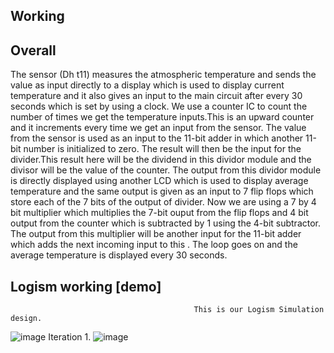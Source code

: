 ## Working
## Overall
The sensor (Dh t11) measures the atmospheric temperature and sends the value as input directly to a display which is used to display current temperature and it also gives an input to the main circuit after every 30 seconds which is set by using a clock. We use a counter IC to count the number of times we get the temperature inputs.This is an upward counter and it increments every time we get an input from the sensor. The value from the sensor is used as an input to the 11-bit adder in which another 11-bit number is initialized to zero. The result will then be the input for the divider.This result here will be the dividend in this dividor module and the divisor will be the value of the counter. The output from this dividor module is directly displayed using another LCD which is used to display average temperature and the same output is given as an input to 7 flip flops which store each of the 7 bits of the output of divider. Now we are using a 7 by 4 bit multiplier which multiplies the 7-bit ouput from the flip flops and 4 bit output from the counter which is subtracted by 1 using the 4-bit subtractor. The output from this multiplier will be another input for the 11-bit adder which adds the next incoming input to this . The loop goes on and the average temperature is displayed every 30 seconds.

## Logism working [demo]
                                             This is our Logism Simulation design. 
![image](https://github.com/ANSHVIVEKMALHOTRA/Miniproject-HEATWATCH/assets/119870034/154f2798-d6a1-4a4b-bc9f-3094c15a5ce5)
                                             Iteration 1. 
![image](https://github.com/ANSHVIVEKMALHOTRA/Miniproject-HEATWATCH/assets/119870034/ec0e8e0a-a4c6-4ddd-9660-d4801d1974f5)
